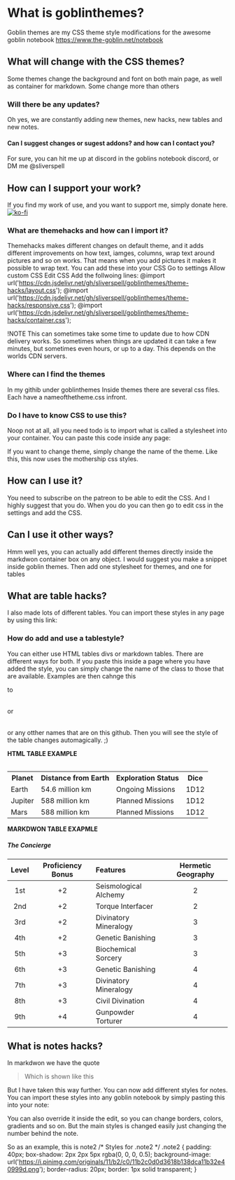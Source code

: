 # What is goblinthemes?
Goblin themes are my CSS theme style modifications for the awesome goblin notebook
https://www.the-goblin.net/notebook

## What will change with the CSS themes? 
Some themes change the background and font on both main page, as well as container for markdown. Some change more than others

### Will there be any updates?
Oh yes, we are constantly adding new themes, new hacks, new tables and new notes.

#### Can I suggest changes or sugest addons? and how can I contact you?
For sure, you can hit me up at discord in the goblins notebook discord, or DM me @sliverspell

## How can I support your work?
If you find my work of use, and you want to support me, simply donate here.
[![ko-fi](https://ko-fi.com/img/githubbutton_sm.svg)](https://ko-fi.com/N4N8IAAPM)

### What are themehacks and how can I import it?
Themehacks makes different changes on default theme, and it adds different improvements on how text, iamges, columns, wrap text around pictures and so on works. That means when you add pictures it makes it possible to wrap text.
You can add these into your CSS
Go to settings
Allow custom CSS
Edit CSS
Add the follwoing lines:
@import url('https://cdn.jsdelivr.net/gh/sliverspell/goblinthemes/theme-hacks/layout.css');
@import url('https://cdn.jsdelivr.net/gh/sliverspell/goblinthemes/theme-hacks/responsive.css');
@import url('https://cdn.jsdelivr.net/gh/sliverspell/goblinthemes/theme-hacks/container.css');

!NOTE This can sometimes take some time to update due to how CDN delivery works.
So sometimes when things are updated it can take a few minutes, but sometimes even hours, or up to a day. This depends on the worlds CDN servers.

### Where can I find the themes
In my githib under goblinthemes
Inside themes there are several css files. Each have a nameofthetheme.css infront.

### Do I have to know CSS to use this?
Noop not at all, all you need todo is to import what is called a stylesheet into your container.
You can paste this code inside any page:
<link rel="stylesheet" href="https://sliverspell.github.io/goblinthemes/themes/medieval.css">
If you want to change theme, simply change the name of the theme. 
Like this, this now uses the mothership css styles.
<link rel="stylesheet" href="https://sliverspell.github.io/goblinthemes/themes/mothership.css">

## How can I use it?
You need to subscribe on the patreon to be able to edit the CSS. And I highly suggest that you do.
When you do you can then go to edit css in the settings and add the CSS.

## Can I use it other ways?
Hmm well yes, you can actually add different themes directly inside the markdwon container box on any object.
I would suggest you make a snippet inside goblin themes.
Then add one stylesheet for themes, and one for tables

## What are table hacks?
I also made lots of different tables.
You can import these styles in any page by using this link:
<link rel="stylesheet" href="https://sliverspell.github.io/goblinthemes/tablestyles/tables.css">

### How do add and use a tablestyle?
You can either use HTML tables divs or markdown tables.
There are different ways for both.
If you paste this inside a page where you have added the style, you can simply change the name of the class to those that are available.
Examples are then cahnge this
<table class="medieval-table">
to
<table class="elegant-table">
or
<table class="neon-table">
or 
any otther names that are on this github. Then you will see the style of the table changes automagically. ;)



**HTML TABLE EXAMPLE**
<div>
  <table class="medieval-table">
    <tr>
      <th>Planet</th>
      <th>Distance from Earth</th>
      <th>Exploration Status</th>
      <th>Dice</th>
    </tr>
    <tr>
      <td>Earth</td>
      <td>54.6 million km</td>
      <td>Ongoing Missions</td>
      <td>1D12</th>
    </tr>
    <tr>
      <td>Jupiter</td>
      <td>588 million km</td>
      <td>Planned Missions</td>
      <td>1D12</th>
    </tr>
      <td>Mars</td>
      <td>588 million km</td>
      <td>Planned Missions</td>
      <td>1D12</th>
 <tr>
       </tr>

  </table>
</div>

**MARKDWON TABLE EXAPMLE**
<div class="digital-cybernetics-table">

##### The Concierge

| Level | Proficiency Bonus | Features             | Hermetic Geography |
|:-----:|:-----------------:|:---------------------|:------------------:|
|  1st  |        +2         | Seismological Alchemy|         2          |
|  2nd  |        +2         | Torque Interfacer    |         2          |
|  3rd  |        +2         | Divinatory Mineralogy|         3          |
|  4th  |        +2         | Genetic Banishing    |         3          |
|  5th  |        +3         | Biochemical Sorcery  |         3          |
|  6th  |        +3         | Genetic Banishing    |         4          |
|  7th  |        +3         | Divinatory Mineralogy|         4          |
|  8th  |        +3         | Civil Divination     |         4          |
|  9th  |        +4         | Gunpowder Torturer   |         4          |


</div>

## What is notes hacks?
In markdwon we have the quote
> Which is shown like this 

But I have taken this way further. You can now add different styles for notes.
You can import these styles into any goblin notebook by simply pasting this into your note:
<link rel="stylesheet" href="https://sliverspell.github.io/goblinthemes/notestyles/notes.css">

You can also override it inside the edit, so you can change borders, colors, gradients and so on.
But the main styles is changed easily just changing the number behind the note.

So as an example, this is note2
/* Styles for .note2 */
.note2 {
    padding: 40px;
    box-shadow: 2px 2px 5px rgba(0, 0, 0, 0.5);
    background-image: url('https://i.pinimg.com/originals/11/b2/c0/11b2c0d0d3618b138dca11b32e40999d.png');
    border-radius: 20px;
    border: 1px solid transparent;
}



